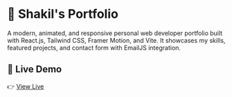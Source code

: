 # 🚀 Shakil's Portfolio

A modern, animated, and responsive personal web developer portfolio built with React.js, Tailwind CSS, Framer Motion, and Vite. It showcases my skills, featured projects, and contact form with EmailJS integration.

## 📸 Live Demo

👉 [View Live](https://your-vercel-deployed-link.vercel.app)